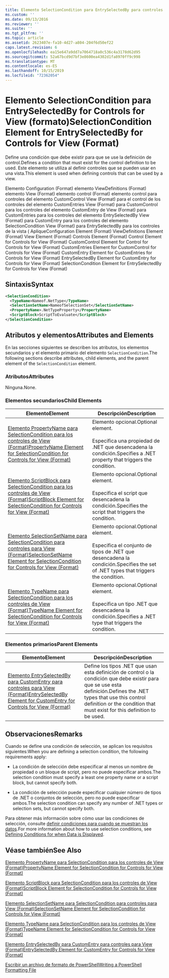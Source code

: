 ```yaml
---
title: Elemento SelectionCondition para EntrySelectedBy para controles para View (Format) | Microsoft Docs
ms.custom: ''
ms.date: 09/13/2016
ms.reviewer: ''
ms.suite: ''
ms.tgt_pltfrm: ''
ms.topic: article
ms.assetid: 2623407e-fa10-4d27-a804-204f6d50ef22
caps.latest.revision: 6
ms.openlocfilehash: ea15e647a9dd7a7064718a0c536c4a3178d62d95
ms.sourcegitcommit: 52a67bcd9d7bf3e8600ea4302d1fa8970ff9c998
ms.translationtype: MT
ms.contentlocale: es-ES
ms.lasthandoff: 10/15/2019
ms.locfileid: "72362054"
---
```

# <a name="selectioncondition-element-for-entryselectedby-for-controls-for-view-format"></a><span data-ttu-id="f82a2-102">Elemento SelectionCondition para EntrySelectedBy for Controls for View (formato)</span><span class="sxs-lookup"><span data-stu-id="f82a2-102">SelectionCondition Element for EntrySelectedBy for Controls for View (Format)</span></span>

<span data-ttu-id="f82a2-103">Define una condición que debe existir para que se use la definición de control.</span><span class="sxs-lookup"><span data-stu-id="f82a2-103">Defines a condition that must exist for the control definition to be used.</span></span> <span data-ttu-id="f82a2-104">Este elemento se utiliza al definir controles que se pueden usar en una vista.</span><span class="sxs-lookup"><span data-stu-id="f82a2-104">This element is used when defining controls that can be used by a view.</span></span>

<span data-ttu-id="f82a2-105">Elemento Configuration (Format) elemento ViewDefinitions (Format) elemento View (Format) elemento control (Format) elemento control para controles del elemento CustomControl View (Format) para el control de los controles del elemento CustomEntries View (Format) para CustomControl para los controles del elemento CustomEntry de View (Format) para CustomEntries para los controles del elemento EntrySelectedBy View (Format) para CustomEntry para los controles del elemento SelectionCondition View (Format) para EntrySelectedBy para los controles de la vista ( Aplique</span><span class="sxs-lookup"><span data-stu-id="f82a2-105">Configuration Element (Format) ViewDefinitions Element (Format) View Element (Format) Controls Element (Format) Control Element for Controls for View (Format) CustomControl Element for Control for Controls for View (Format) CustomEntries Element for CustomControl for Controls for View (Format) CustomEntry Element for CustomEntries for Controls for View (Format) EntrySelectedBy Element for CustomEntry for Controls for View (Format) SelectionCondition Element for EntrySelectedBy for Controls for View (Format)</span></span>

## <a name="syntax"></a><span data-ttu-id="f82a2-106">Sintaxis</span><span class="sxs-lookup"><span data-stu-id="f82a2-106">Syntax</span></span>

```xml
<SelectionCondition>
  <TypeName>Nameof.NetType</TypeName>
  <SelectionSetName>NameofSelectionSet</SelectionSetName>
  <PropertyName>.NetTypeProperty</PropertyName>
  <ScriptBlock>ScriptToEvaluate</ScriptBlock>
</SelectionCondition>
```

## <a name="attributes-and-elements"></a><span data-ttu-id="f82a2-107">Atributos y elementos</span><span class="sxs-lookup"><span data-stu-id="f82a2-107">Attributes and Elements</span></span>

<span data-ttu-id="f82a2-108">En las secciones siguientes se describen los atributos, los elementos secundarios y el elemento primario del elemento `SelectionCondition`.</span><span class="sxs-lookup"><span data-stu-id="f82a2-108">The following sections describe attributes, child elements, and the parent element of the `SelectionCondition` element.</span></span>

### <a name="attributes"></a><span data-ttu-id="f82a2-109">Atributos</span><span class="sxs-lookup"><span data-stu-id="f82a2-109">Attributes</span></span>

<span data-ttu-id="f82a2-110">Ninguna.</span><span class="sxs-lookup"><span data-stu-id="f82a2-110">None.</span></span>

### <a name="child-elements"></a><span data-ttu-id="f82a2-111">Elementos secundarios</span><span class="sxs-lookup"><span data-stu-id="f82a2-111">Child Elements</span></span>

|<span data-ttu-id="f82a2-112">Elemento</span><span class="sxs-lookup"><span data-stu-id="f82a2-112">Element</span></span>|<span data-ttu-id="f82a2-113">Descripción</span><span class="sxs-lookup"><span data-stu-id="f82a2-113">Description</span></span>|
|-------------|-----------------|
|[<span data-ttu-id="f82a2-114">Elemento PropertyName para SelectionCondition para los controles de View (Format)</span><span class="sxs-lookup"><span data-stu-id="f82a2-114">PropertyName Element for SelectionCondition for Controls for View (Format)</span></span>](./propertyname-element-for-selectioncondition-for-controls-for-view-format.md)|<span data-ttu-id="f82a2-115">Elemento opcional.</span><span class="sxs-lookup"><span data-stu-id="f82a2-115">Optional element.</span></span><br /><br /> <span data-ttu-id="f82a2-116">Especifica una propiedad de .NET que desencadena la condición.</span><span class="sxs-lookup"><span data-stu-id="f82a2-116">Specifies a .NET property that triggers the condition.</span></span>|
|[<span data-ttu-id="f82a2-117">Elemento ScriptBlock para SelectionCondition para los controles de View (Format)</span><span class="sxs-lookup"><span data-stu-id="f82a2-117">ScriptBlock Element for SelectionCondition for Controls for View (Format)</span></span>](./scriptblock-element-for-selectioncondition-for-controls-for-view-format.md)|<span data-ttu-id="f82a2-118">Elemento opcional.</span><span class="sxs-lookup"><span data-stu-id="f82a2-118">Optional element.</span></span><br /><br /> <span data-ttu-id="f82a2-119">Especifica el script que desencadena la condición.</span><span class="sxs-lookup"><span data-stu-id="f82a2-119">Specifies the script that triggers the condition.</span></span>|
|[<span data-ttu-id="f82a2-120">Elemento SelectionSetName para SelectionCondition para controles para View (Format)</span><span class="sxs-lookup"><span data-stu-id="f82a2-120">SelectionSetName Element for SelectionCondition for Controls for View (Format)</span></span>](./selectionsetname-element-for-selectioncondition-for-controls-for-view-format.md)|<span data-ttu-id="f82a2-121">Elemento opcional.</span><span class="sxs-lookup"><span data-stu-id="f82a2-121">Optional element.</span></span><br /><br /> <span data-ttu-id="f82a2-122">Especifica el conjunto de tipos de .NET que desencadena la condición.</span><span class="sxs-lookup"><span data-stu-id="f82a2-122">Specifies the set of .NET types that triggers the condition.</span></span>|
|[<span data-ttu-id="f82a2-123">Elemento TypeName para SelectionCondition para los controles de View (Format)</span><span class="sxs-lookup"><span data-stu-id="f82a2-123">TypeName Element for SelectionCondition for Controls for View (Format)</span></span>](./typename-element-for-selectioncondition-for-controls-for-view-format.md)|<span data-ttu-id="f82a2-124">Elemento opcional.</span><span class="sxs-lookup"><span data-stu-id="f82a2-124">Optional element.</span></span><br /><br /> <span data-ttu-id="f82a2-125">Especifica un tipo .NET que desencadena la condición.</span><span class="sxs-lookup"><span data-stu-id="f82a2-125">Specifies a .NET type that triggers the condition.</span></span>|

### <a name="parent-elements"></a><span data-ttu-id="f82a2-126">Elementos primarios</span><span class="sxs-lookup"><span data-stu-id="f82a2-126">Parent Elements</span></span>

|<span data-ttu-id="f82a2-127">Elemento</span><span class="sxs-lookup"><span data-stu-id="f82a2-127">Element</span></span>|<span data-ttu-id="f82a2-128">Descripción</span><span class="sxs-lookup"><span data-stu-id="f82a2-128">Description</span></span>|
|-------------|-----------------|
|[<span data-ttu-id="f82a2-129">Elemento EntrySelectedBy para CustomEntry para controles para View (Format)</span><span class="sxs-lookup"><span data-stu-id="f82a2-129">EntrySelectedBy Element for CustomEntry for Controls for View (Format)</span></span>](./entryselectedby-element-for-customentry-for-controls-for-view-format.md)|<span data-ttu-id="f82a2-130">Define los tipos .NET que usan esta definición de control o la condición que debe existir para que se use esta definición.</span><span class="sxs-lookup"><span data-stu-id="f82a2-130">Defines the .NET types that use this control definition or the condition that must exist for this definition to be used.</span></span>|

## <a name="remarks"></a><span data-ttu-id="f82a2-131">Observaciones</span><span class="sxs-lookup"><span data-stu-id="f82a2-131">Remarks</span></span>

<span data-ttu-id="f82a2-132">Cuando se define una condición de selección, se aplican los requisitos siguientes:</span><span class="sxs-lookup"><span data-stu-id="f82a2-132">When you are defining a selection condition, the following requirements apply:</span></span>

- <span data-ttu-id="f82a2-133">La condición de selección debe especificar al menos un nombre de propiedad o un bloque de script, pero no puede especificar ambos.</span><span class="sxs-lookup"><span data-stu-id="f82a2-133">The selection condition must specify a least one property name or a script block, but cannot specify both.</span></span>

- <span data-ttu-id="f82a2-134">La condición de selección puede especificar cualquier número de tipos de .NET o conjuntos de selección, pero no puede especificar ambos.</span><span class="sxs-lookup"><span data-stu-id="f82a2-134">The selection condition can specify any number of .NET types or selection sets, but cannot specify both.</span></span>

<span data-ttu-id="f82a2-135">Para obtener más información sobre cómo usar las condiciones de selección, consulte [definir condiciones para cuando se muestran los datos](./defining-conditions-for-displaying-data.md).</span><span class="sxs-lookup"><span data-stu-id="f82a2-135">For more information about how to use selection conditions, see [Defining Conditions for when Data is Displayed](./defining-conditions-for-displaying-data.md).</span></span>

## <a name="see-also"></a><span data-ttu-id="f82a2-136">Véase también</span><span class="sxs-lookup"><span data-stu-id="f82a2-136">See Also</span></span>

[<span data-ttu-id="f82a2-137">Elemento PropertyName para SelectionCondition para los controles de View (Format)</span><span class="sxs-lookup"><span data-stu-id="f82a2-137">PropertyName Element for SelectionCondition for Controls for View (Format)</span></span>](./propertyname-element-for-selectioncondition-for-controls-for-view-format.md)

[<span data-ttu-id="f82a2-138">Elemento ScriptBlock para SelectionCondition para los controles de View (Format)</span><span class="sxs-lookup"><span data-stu-id="f82a2-138">ScriptBlock Element for SelectionCondition for Controls for View (Format)</span></span>](./scriptblock-element-for-selectioncondition-for-controls-for-view-format.md)

[<span data-ttu-id="f82a2-139">Elemento SelectionSetName para SelectionCondition para controles para View (Format)</span><span class="sxs-lookup"><span data-stu-id="f82a2-139">SelectionSetName Element for SelectionCondition for Controls for View (Format)</span></span>](./selectionsetname-element-for-selectioncondition-for-controls-for-view-format.md)

[<span data-ttu-id="f82a2-140">Elemento TypeName para SelectionCondition para los controles de View (Format)</span><span class="sxs-lookup"><span data-stu-id="f82a2-140">TypeName Element for SelectionCondition for Controls for View (Format)</span></span>](./typename-element-for-selectioncondition-for-controls-for-view-format.md)

[<span data-ttu-id="f82a2-141">Elemento EntrySelectedBy para CustomEntry para controles para View (Format)</span><span class="sxs-lookup"><span data-stu-id="f82a2-141">EntrySelectedBy Element for CustomEntry for Controls for View (Format)</span></span>](./entryselectedby-element-for-customentry-for-controls-for-view-format.md)

[<span data-ttu-id="f82a2-142">Escribir un archivo de formato de PowerShell</span><span class="sxs-lookup"><span data-stu-id="f82a2-142">Writing a PowerShell Formatting File</span></span>](./writing-a-powershell-formatting-file.md)
